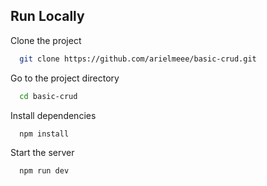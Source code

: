 
## Run Locally

Clone the project

```bash
  git clone https://github.com/arielmeee/basic-crud.git
```

Go to the project directory

```bash
  cd basic-crud
```

Install dependencies

```bash
  npm install
```

Start the server

```bash
  npm run dev
```

